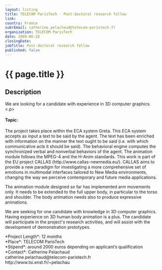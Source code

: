 ```yaml
---
layout: listing
title: TELECOM ParisTech - Post-doctoral research fellow
link:
country: France
subrEmail: catherine.pelachaud@telecom-paristech.fr
organization: TELECOM ParisTech 
date: 2009-06-28
closingDate: 
jobTitle: Post-doctoral research fellow
published: false
---
```



# {{ page.title }}

## Description




<p>We are looking for a candidate with experience in 3D computer graphics.<.p>

<h4>Topic:</h4>
<p>The project takes place within the ECA system Greta. This ECA system
accepts as input a text to be said by the agent. The text has been
enriched with information on the manner the text ought to be said (i.e.
with which communicative acts it should be said). The behavioral engine
computes the synchronized verbal and nonverbal behaviors of the agent.
The animation module follows the MPEG-4 and the H-Anim standards. This
work is part of the EU project CALLAS (http://www.callas-newmedia.eu/).
CALLAS aims to provide a new paradigm for investigating a more
comprehensive set of emotions in multimodal interfaces tailored to New
Media environments, changing the way we perceive contemporary and future
media applications.</p>

<p>The animation module designed so far has implemented arm movements only.
It needs to be extended to the full upper body, in particular to the
torso and shoulder. The body animation needs also to produce expressive
animations.</p>

<p>We are seeking for one candidate with knowledge in 3D computer graphics.
Having experience on 3D human body animation is a plus. The candidate
will participate in the project's research activities, and will assist
with the development of demonstration prototypes.</p>

<p>
*Project Length*: 12 months<br />
*Place*: TELECOM ParisTech<br />
*Stipend*: around 2000 euros depending on applicant’s qualification<br />
*Contact*:
Catherine Pelachaud<br />
catherine.pelachaud@telecom-paristech.fr<br />
http://www.tsi.enst.fr/~pelachau<br />
</p>
